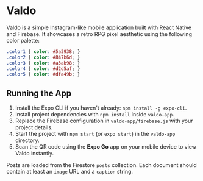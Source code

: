 # Valdo

Valdo is a simple Instagram-like mobile application built with React Native and
Firebase. It showcases a retro RPG pixel aesthetic using the following color
palette:

```css
.color1 { color: #5a3938; }
.color2 { color: #847b6d; }
.color3 { color: #a3ab98; }
.color4 { color: #d2d5af; }
.color5 { color: #dfa49b; }
```

## Running the App

1. Install the Expo CLI if you haven't already: `npm install -g expo-cli`.
2. Install project dependencies with `npm install` inside `valdo-app`.
3. Replace the Firebase configuration in `valdo-app/firebase.js` with your
   project details.
4. Start the project with `npm start` (or `expo start`) in the `valdo-app`
   directory.
5. Scan the QR code using the **Expo Go** app on your mobile device to view
   Valdo instantly.

Posts are loaded from the Firestore `posts` collection. Each document should
contain at least an `image` URL and a `caption` string.

